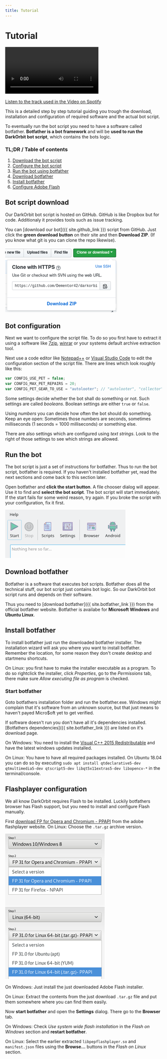 ```yaml
---
title: Tutorial
---
```


# Tutorial

<video controls>
	<source src="/assets/videos/tutorial.webm" type="video/webm">
	<source src="/assets/videos/tutorial.mp4" type="video/mp4">
</video>

[Listen to the track used in the Video on Spotify](https://open.spotify.com/album/2KTdLUOOs5ZrpAN6eoFtIf?si=K6THIiP2SQGm2TN2nOTUeA)

This is a detailed step by step tutorial guiding you trough the download, installation and configuration of required software and the actual bot script.

To eventually run the bot script you need to have a software called botfather. **Botfather is a bot framework** and will be **used to run the DarkOrbit bot script**, which contains the bots logic.

### TL;DR / Table of contents

1. [Download the bot script](#bot-script-download)
2. [Configure the bot script](#bot-configuration)
3. [Run the bot using botfather](#run-the-bot)
4. [Download botfather](#download-botfather)
5. [Install botfather](#install-botfather)
7. [Configure Adobe Flash](#flashplayer-configuration)

## Bot script download

Our DarkOrbit bot script is hosted on GitHub. GitHub is like Dropbox but for code. Additionaly it provides tools such as issue tracking.

You can [download our bot]({{ site.github_link }}) script from GitHub. Just click the **green download button** on their site and then **Download ZIP**. (If you know what git is you can clone the repo likewise).

![Image of the GitHub download button](/assets/images/github_download.png)

## Bot configuration

Next we want to configure the script file. To do so you first have to extract it using a software like [7zip](https://www.7-zip.org/), [winrar](https://www.rarlab.com/) or your systems default archive extraction tool.

Next use a code editor like [Notepad++](https://notepad-plus-plus.org/) or [Visual Studio Code](https://code.visualstudio.com/) to edit the configuration section of the script file. There are lines which look roughly like this:

```javascript
var CONFIG_USE_PET = false;
var CONFIG_MAX_PET_REPAIRS = 20;
var CONFIG_PET_GEAR_TO_USE = "autolooter"; // "autolooter", "collector", "passivemode", "guardmode"
```

Some settings decide whether the bot shall do something or not. Such settings are called _booleans_. Boolean settings are either ``true`` or ``false``.

Using _numbers_ you can decide how often the bot should do something. Keep an eye open: Sometimes those numbers are seconds, sometimes milliseconds (1 seconds = 1000 milliseconds) or something else.

There are also settings which are configured using _text strings_. Look to the right of those settings to see which strings are allowed.

## Run the bot

The bot script is just a set of instructions for botfather. Thus to run the bot script, botfather is required. If you haven't installed botfather yet, read the next sections and come back to this section later.

Open botfather and **click the start button**. A file chooser dialog will appear. Use it to find and **select the bot script**. The bot script will start immediately. If the start fails for some weird reason, try again. If you broke the script with your configuration, fix it first.

![Image of the botfather toolbar](/assets/images/botfather_icons.png)

## Download botfather

Botfather is a software that executes bot scripts. Botfather does all the technical stuff, our bot script just contains bot logic. So our DarkOrbit bot script runs and depends on their software.

Thus you need to [download botfather]({{ site.botfather_link }}) from the official botfather website. Botfather is availabe for **Microsoft Windows** and **Ubuntu Linux**.

## Install botfather

To install botfather just run the downloaded botfather installer. The installation wizard will ask you where you want to install botfather. Remember the location, for some reason they don't create desktop and startmenu shortcuts.

On Linux: you first have to make the installer executable as a program. To do so rightclick the installer, click _Properties_, go to the _Permissions_ tab, there make sure _Allow executing file as program_ is checked.

### Start botfather

Goto botfathers installation folder and run the botfather.exe. Windows might complain that it's software from an unknown source, but that just means to haven't payed Micro$oft yet to get verified.

If software doesn't run you don't have all it's dependencies installed. [Botfathers dependencies]({{ site.botfather_link }}) are listed on it's download page.

On Windows: You need to install the [Visual C++ 2015 Redistributable](https://www.microsoft.com/en-us/download/details.aspx?id=48145) and have the latest windows updates installed.

On Linux: You have to have all required packages installed. On Ubuntu 18.04 you can do so by executing ``sudo apt install qtdeclarative5-dev qtmultimedia5-dev qtscript5-dev libqt5x11extras5-dev libopencv-*`` in the terminal/console.

## Flashplayer configuration

We all know DarkOrbit requires Flash to be installed. Luckily botfathers browser has Flash support, but you need to install and configure Flash manually.

First [download FP for Opera and Chromium - PPAPI](https://get.adobe.com/flashplayer/otherversions/) from the adobe flashplayer website. On Linux: Choose the ``.tar.gz`` archive version.

![Image of Windows Flash download page](/assets/images/flash_windows_download.png)
![Image of Linux Flash download page](/assets/images/flash_linux_download.png)

On Windows: Just install the just downloaded Adobe Flash installer.

On Linux: Extract the contents from the just download ``.tar.gz`` file and put them somewhere where you can find them easily.

Now **start botfather** and open the **Settings** dialog. There go to the **Browser** tab.

On Windows: Check _Use system wide flash installation_ in the _Flash on Windows_ section and **restart botfather**.

On Linux: Select the earlier extracted ``libpepflashplayer.so`` and ``manifest.json`` files using the **Browse...** buttons in the _Flash on Linux_ section.